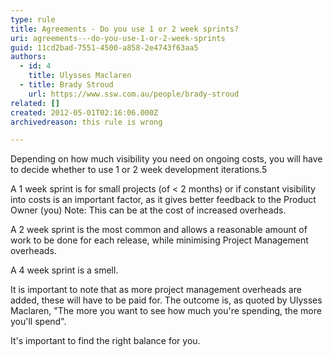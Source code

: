 ```yaml
---
type: rule
title: Agreements - Do you use 1 or 2 week sprints?
uri: agreements---do-you-use-1-or-2-week-sprints
guid: 11cd2bad-7551-4500-a858-2e4743f63aa5
authors:
  - id: 4
    title: Ulysses Maclaren
  - title: Brady Stroud
    url: https://www.ssw.com.au/people/brady-stroud
related: []
created: 2012-05-01T02:16:06.000Z
archivedreason: this rule is wrong

---
```


Depending on how much visibility you need on ongoing costs, you will have to decide whether to use 1 or 2 week development iterations.5 
<!--endintro-->

A 1 week sprint is for small projects (of &lt; 2 months) or if constant visibility into costs is an important factor, as it gives better feedback to the Product Owner (you)
Note: This can be at the cost of increased overheads.

A 2 week sprint is the most common and allows a reasonable amount of work to be done for each release, while minimising Project Management overheads.

A 4 week sprint is a smell.

It is important to note that as more project management overheads are added, these will have to be paid for. The outcome is, as quoted by Ulysses Maclaren, "The more you want to see how much you're spending, the more you'll spend".

It's important to find the right balance for you.
